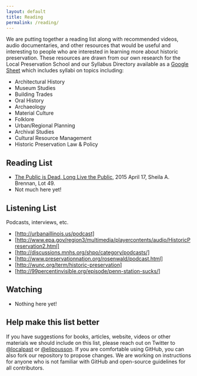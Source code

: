 ```yaml
---
layout: default
title: Reading
permalink: /reading/
---
```


We are putting together a reading list along with recommended videos, audio documentaries, and other resources that would be useful and interesting to people who are interested in learning more about historic preservation. These resources are drawn from our own research for the Local Preservation School and our Syllabus Directory available as a [Google Sheet](https://docs.google.com/spreadsheets/d/1kw6s6bolJS5Ju5G1vxZLLdrjB3XuoU0moQIjjpyTmOk/edit?usp=sharing) which includes syllabi on topics including:

- Architectural History
- Museum Studies
- Building Trades
- Oral History
- Archaeology
- Material Culture
- Folklore
- Urban/Regional Planning
- Archival Studies
- Cultural Resource Management
- Historic Preservation Law & Policy

## Reading List

- [The Public is Dead, Long Live the Public](http://www.lotfortynine.org/2015/04/the-public-is-dead-long-live-the-public/), 2015 April 17, Sheila A. Brennan, Lot 49.
- Not much here yet!

## Listening List

Podcasts, interviews, etc.

- [http://urbanaillinois.us/podcast]
- [http://www.epa.gov/region3/multimedia/playercontents/audio/HistoricPreservation2.html]
- [http://discussions.mnhs.org/shpo/category/podcasts/]
- [http://www.preservationnation.org/rosenwald/podcast.html]
- [http://wunc.org/term/historic-preservation]
- [http://99percentinvisible.org/episode/penn-station-sucks/]

## Watching

- Nothing here yet!

## Help make this list better

If you have suggestions for books, articles, website, videos or other materials we should include on this list, please reach out on Twitter to [@localpast](http://twitter.com/localpast/) or [@elipousson](http://twitter.com/elipousson/). If you are comfortable using GitHub, you can also fork our repository to propose changes. We are working on instructions for anyone who is not familiar with GitHub and open-source guidelines for all contributors.
